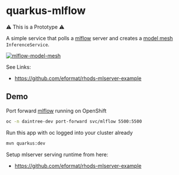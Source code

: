 # quarkus-mlflow

⚠️ This is a Prototype ⚠️

A simple service that polls a [mlflow](https://github.com/mlflow/mlflow) server and creates a [model mesh](https://github.com/kserve/modelmesh-serving) `InferenceService`.

[![mlflow-model-mesh](http://img.youtube.com/vi/5Y_Sukskk_E/0.jpg)](http://www.youtube.com/watch?v=5Y_Sukskk_E "Model Mesh MlFlow")

See Links:
- https://github.com/eformat/rhods-mlserver-example

## Demo

Port forward [mlflow](https://ai-on-openshift.io/tools-and-applications/mlflow/mlflow/) running on OpenShift

```bash
oc -n daintree-dev port-forward svc/mlflow 5500:5500
```

Run this app with oc logged into your cluster already

```bash
mvn quarkus:dev
```

Setup mlserver serving runtime from here:
- https://github.com/eformat/rhods-mlserver-example
